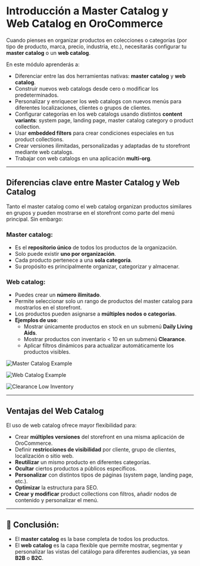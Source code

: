 # Introducción a Master Catalog y Web Catalog en OroCommerce

Cuando pienses en organizar productos en colecciones o categorías (por tipo de producto, marca, precio, industria, etc.), necesitarás configurar tu **master catalog** o un **web catalog**.

En este módulo aprenderás a:

- Diferenciar entre las dos herramientas nativas: **master catalog** y **web catalog**.
- Construir nuevos web catalogs desde cero o modificar los predeterminados.
- Personalizar y enriquecer los web catalogs con nuevos menús para diferentes localizaciones, clientes o grupos de clientes.
- Configurar categorías en los web catalogs usando distintos **content variants**: system page, landing page, master catalog category o product collection.
- Usar **embedded filters** para crear condiciones especiales en tus product collections.
- Crear versiones ilimitadas, personalizadas y adaptadas de tu storefront mediante web catalogs.
- Trabajar con web catalogs en una aplicación **multi-org**.

---

## Diferencias clave entre Master Catalog y Web Catalog

Tanto el master catalog como el web catalog organizan productos similares en grupos y pueden mostrarse en el storefront como parte del menú principal. Sin embargo:

### Master catalog:
- Es el **repositorio único** de todos los productos de la organización.
- Solo puede existir **uno por organización**.
- Cada producto pertenece a una **sola categoría**.
- Su propósito es principalmente organizar, categorizar y almacenar.

### Web catalog:
- Puedes crear un **número ilimitado**.
- Permite seleccionar solo un rango de productos del master catalog para mostrarlos en el storefront.
- Los productos pueden asignarse a **múltiples nodos o categorías**.
- **Ejemplos de uso**:
  - Mostrar únicamente productos en stock en un submenú **Daily Living Aids**.
  - Mostrar productos con inventario < 10 en un submenú **Clearance**.
  - Aplicar filtros dinámicos para actualizar automáticamente los productos visibles.

![Master Catalog Example](https://hive.oroinc.com/wp-content/uploads/sites/21/2021/02/eating_aids_master_catalog-1024x353.png)

![Web Catalog Example](https://hive.oroinc.com/wp-content/uploads/sites/21/2021/02/daily_living_aids_web_catalog-1024x403.png)

![Clearance Low Inventory](https://hive.oroinc.com/wp-content/uploads/sites/21/2021/02/clearance_low_inventory-1-1024x449.png)

---

## Ventajas del Web Catalog

El uso de web catalog ofrece mayor flexibilidad para:

- Crear **múltiples versiones** del storefront en una misma aplicación de OroCommerce.
- Definir **restricciones de visibilidad** por cliente, grupo de clientes, localización o sitio web.
- **Reutilizar** un mismo producto en diferentes categorías.
- **Ocultar** ciertos productos a públicos específicos.
- **Personalizar** con distintos tipos de páginas (system page, landing page, etc.).
- **Optimizar** la estructura para SEO.
- **Crear y modificar** product collections con filtros, añadir nodos de contenido y personalizar el menú.

---

## 📌 Conclusión:

- El **master catalog** es la base completa de todos los productos.
- El **web catalog** es la capa flexible que permite mostrar, segmentar y personalizar las vistas del catálogo para diferentes audiencias, ya sean **B2B** o **B2C**.